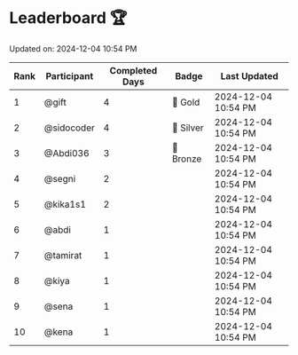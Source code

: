 # Leaderboard 🏆

Updated on: 2024-12-04 10:54 PM

| Rank | Participant       | Completed Days | Badge      | Last Updated         |
|------|-------------------|----------------|------------|----------------------|
| 1    | @gift             | 4              | 🏅 Gold     | 2024-12-04 10:54 PM |
| 2    | @sidocoder        | 4              | 🥈 Silver   | 2024-12-04 10:54 PM |
| 3    | @Abdi036          | 3              | 🥉 Bronze   | 2024-12-04 10:54 PM |
| 4    | @segni            | 2              |            | 2024-12-04 10:54 PM |
| 5    | @kika1s1          | 2              |            | 2024-12-04 10:54 PM |
| 6    | @abdi             | 1              |            | 2024-12-04 10:54 PM |
| 7    | @tamirat          | 1              |            | 2024-12-04 10:54 PM |
| 8    | @kiya             | 1              |            | 2024-12-04 10:54 PM |
| 9    | @sena             | 1              |            | 2024-12-04 10:54 PM |
| 10   | @kena             | 1              |            | 2024-12-04 10:54 PM |

